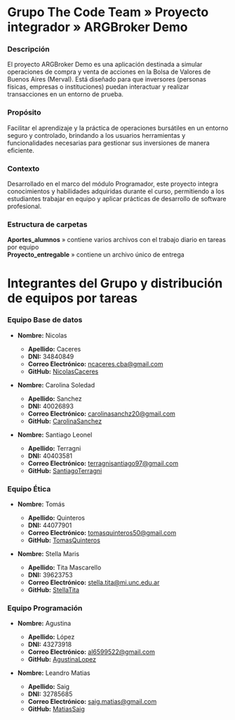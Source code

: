 # Grupo The Code Team » Proyecto integrador » ARGBroker Demo

### Descripción
El proyecto ARGBroker Demo es una aplicación destinada a simular operaciones de compra y venta de acciones en 
la Bolsa de Valores de Buenos Aires (Merval). Está diseñado para que inversores (personas físicas, empresas o 
instituciones) puedan interactuar y realizar transacciones en un entorno de prueba.

### Propósito
Facilitar el aprendizaje y la práctica de operaciones bursátiles en un entorno seguro y controlado, brindando 
a los usuarios herramientas y funcionalidades necesarias para gestionar sus inversiones de manera eficiente.

### Contexto
Desarrollado en el marco del módulo Programador, este proyecto integra conocimientos y habilidades adquiridas 
durante el curso, permitiendo a los estudiantes trabajar en equipo y aplicar prácticas de desarrollo de software profesional.

### Estructura de carpetas   
**Aportes_alumnos** » contiene varios archivos con el trabajo diario en tareas por equipo     
**Proyecto_entregable** » contiene un archivo único de entrega

# Integrantes del Grupo y distribución de equipos por tareas

### Equipo Base de datos
- **Nombre:** Nicolas 
  - **Apellido:** Caceres
  - **DNI:** 34840849
  - **Correo Electrónico:** ncaceres.cba@gmail.com
  - **GitHub:** [NicolasCaceres](https://github.com/NHCDIGITAL)   

- **Nombre:** Carolina Soledad
  - **Apellido:** Sanchez
  - **DNI:** 40026893
  - **Correo Electrónico:** carolinasanchz20@gmail.com
  - **GitHub:** [CarolinaSanchez](https://github.com/carolita-s)   

- **Nombre:** Santiago Leonel
  - **Apellido:** Terragni
  - **DNI:** 40403581
  - **Correo Electrónico:** terragnisantiago97@gmail.com
  - **GitHub:** [SantiagoTerragni](https://github.com/santiterragni)   

### Equipo Ética
- **Nombre:** Tomás
  - **Apellido:** Quinteros
  - **DNI:** 44077901
  - **Correo Electrónico:** tomasquinteros50@gmail.com
  - **GitHub:** [TomasQuinteros](https://github.com/tomiquintt)   

- **Nombre:** Stella Maris
  - **Apellido:** Tita Mascarello
  - **DNI:** 39623753
  - **Correo Electrónico:** stella.tita@mi.unc.edu.ar
  - **GitHub:** [StellaTita](https://github.com/StellaTita)

### Equipo Programación
- **Nombre:** Agustina
  - **Apellido:** López 
  - **DNI:** 43273918 
  - **Correo Electrónico:** al6599522@gmail.com
  - **GitHub:** [AgustinaLopez](https://github.com/Agus-lopez2022)   

- **Nombre:** Leandro Matias
  - **Apellido:** Saig
  - **DNI:** 32785685
  - **Correo Electrónico:** saig.matias@gmail.com
  - **GitHub:** [MatiasSaig](https://github.com/Matias-Saig)   


